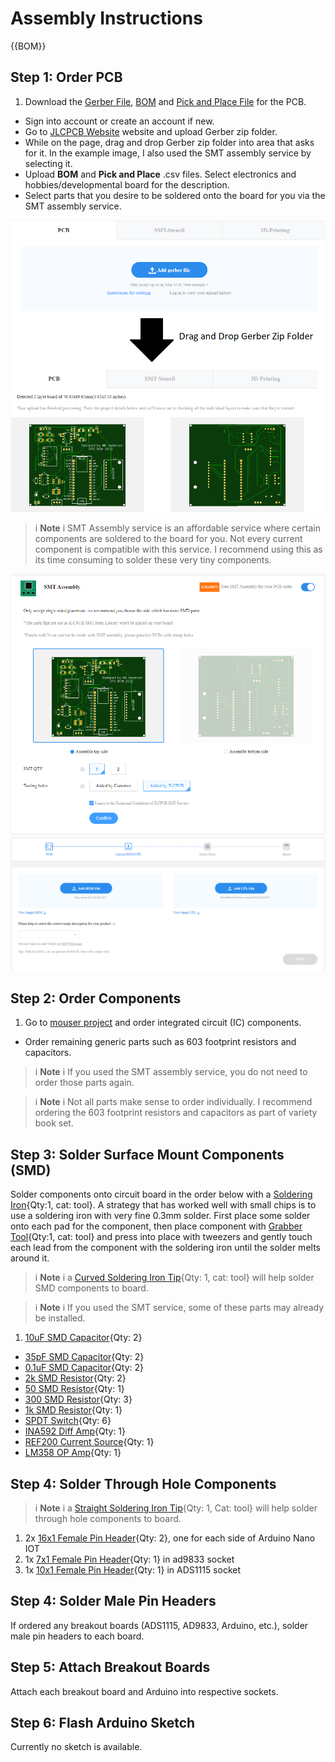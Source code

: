 [10uF SMD Capacitor]:Parts.yaml#capacitor603
[35pF SMD Capacitor]:Parts.yaml#capacitor603
[0.1uF SMD Capacitor]:Parts.yaml#capacitor603
[2k SMD Resistor]:Parts.yaml#resistor603
[50 SMD Resistor]:Parts.yaml#resistor603
[300 SMD Resistor]:Parts.yaml#resistor603
[1k SMD Resistor]:Parts.yaml#resistor603
[SPDT Switch]:Parts.yaml#MAX4644EUAT
[ICL7660 Chargepump]:Parts.yaml#ICL7660SCPAZ
[Arduino Nano]:Parts.yaml#Arduino
[OP295 OP Amp]:Parts.yaml#OP295GPZ
[INA592 Diff Amp]:Parts.yaml#INA592IDGKR
[ADS1115 Breakout]:Parts.yaml#ADS1115
[REF200 Current Source]:Parts.yaml#REF200AU2K5
[ad9833 Function Generator]:Parts.yaml#AD9833
[LM358 OP Amp]:Parts.yaml#LM358
[Curved Soldering Iron Tip]:Parts.yaml#Curved_Solder_Iron_Tip
[Straight Soldering Iron Tip]:Parts.yaml#Straight_Solder_Iron_Tip
[16x1 Female Pin Header]:Parts.yaml#Female_pin_header
[7x1 Female Pin Header]:Parts.yaml#Female_pin_header
[10x1 Female Pin Header]:Parts.yaml#Female_pin_header
[0.5mm Solder Wire]:Parts.yaml#0.5mm_solder
[0.3mm Solder Wire]:Parts.yaml#0.3mm_solder
[Wire Snips]:Parts.yaml#wire_snips
[Solder Sucker]:Parts.yaml#solder_sucker
[Soldering Iron]:Parts.yaml#Soldering_Iron
[Grabber Tool]:Parts.yaml#Grabber



# Assembly Instructions

{{BOM}}

## Step 1: Order PCB

1. Download the [Gerber File](files/Gerber_PCB_Flexi-TEER.zip), [BOM](files/BOM_PCB_Flexi-TEER_2022-05-02.csv) and [Pick and Place File](files/PickAndPlace_PCB_Flexi-TEER_2022-05-02.csv) for the PCB.
* Sign into account or create an account if new.
* Go to [JLCPCB Website](https://cart.jlcpcb.com/quote?edaOrderUrl=https%3A%2F%2Feasyeda.com%2Forder&electropolishingOnlyNo=no&achieveDate=72 ) website and upload Gerber zip folder. 
* While on the page, drag and drop Gerber zip folder into area that asks for it. In the example image, I also used the SMT assembly service by selecting it.
*  Upload **BOM** and **Pick and Place** .csv files. Select electronics and hobbies/developmental board for the description. 
* Select parts that you desire to be soldered onto the board for you via the SMT assembly service.


![](images/jlcpcbaddgerberresult.png)

>i **Note**
>i SMT Assembly service is an affordable service where certain components are soldered to the board for you. Not every current component is compatible with this service. I recommend using this as its time consuming to solder these very tiny components. 

![](images/jlcpcbSMTservice.png)
![](images/jlcpcbBOmandpickandplace.png)


## Step 2: Order Components

1. Go to [mouser project](https://www.mouser.com/ProjectManager/ProjectDetail.aspx?AccessID=c21611a5ee) and order integrated circuit (IC) components. 
* Order remaining generic parts such as 603 footprint resistors and capacitors. 

>i **Note**
>i If you used the SMT assembly service, you do not need to order those parts again. 

>i **Note**
>i Not all parts make sense to order individually. I recommend ordering the 603 footprint resistors and capacitors as part of variety book set. 


## Step 3: Solder Surface Mount Components (SMD)
Solder components onto circuit board in the order below with a [Soldering Iron]{Qty:1, cat: tool}. A strategy that has worked well with small chips is to use a soldering iron with very fine 0.3mm solder. First place some solder onto each pad for the component, then place component with [Grabber Tool]{Qty:1, cat: tool} and press into place with tweezers and gently touch each lead from the component with the soldering iron until the solder melts around it. 

>i **Note**
>i a [Curved Soldering Iron Tip]{Qty: 1, cat: tool} will help solder SMD components to board.

>i **Note**
>i If you used the SMT service, some of these parts may already be installed. 

1. [10uF SMD Capacitor]{Qty: 2}
* [35pF SMD Capacitor]{Qty: 2}
* [0.1uF SMD Capacitor]{Qty: 2}
* [2k SMD Resistor]{Qty: 2}
* [50 SMD Resistor]{Qty: 1}
* [300 SMD Resistor]{Qty: 3}
* [1k SMD Resistor]{Qty: 1}
* [SPDT Switch]{Qty: 6}
* [INA592 Diff Amp]{Qty: 1}
* [REF200 Current Source]{Qty: 1}
* [LM358 OP Amp]{Qty: 1}

## Step 4: Solder Through Hole Components

>i **Note**
>i a [Straight Soldering Iron Tip]{Qty: 1, Cat: tool} will help solder through hole components to board.

1. 2x [16x1 Female Pin Header]{Qty: 2}, one for each side of Arduino Nano IOT
2. 1x [7x1 Female Pin Header]{Qty: 1} in ad9833 socket
3. 1x [10x1 Female Pin Header]{Qty: 1} in ADS1115 socket

## Step 4: Solder Male Pin Headers
If ordered any breakout boards (ADS1115, AD9833, Arduino, etc.), solder male pin headers to each board.

## Step 5: Attach Breakout Boards
Attach each breakout board and Arduino into respective sockets.

## Step 6: Flash Arduino Sketch
Currently no sketch is available. 






